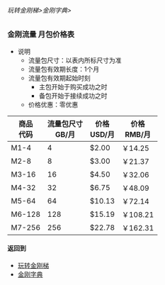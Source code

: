 ###### 玩转金刚梯>金刚字典>
### 金刚流量 月包价格表
- 说明
  - 流量包尺寸：以表内所标尺寸为准
  - 流量包有效期长度：1个月
  - 流量包有效期起始时刻
    - 主包开始于购买成功之时
    - 备包开始于接续成功之时
  - 价格优惠：零优惠

|商品<Br>代码|流量包尺寸<Br>GB/月|价格<Br>USD/月|价格<Br>RMB/月|
| ------| ---| ------|---------| 
|M1-4   |   4|  $2.00|  ￥14.25|
|M2-8   |   8|  $3.00|  ￥21.37| 
|M3-16  |  16|  $4.50|  ￥32.06| 
|M4-32  |  32|  $6.75|  ￥48.09| 
|M5-64  |  64| $10.13|  ￥72.14|
|M6-128 | 128| $15.19| ￥108.21| 
|M7-256 | 256| $22.78| ￥162.31| 


#### 返回到
- [玩转金刚梯](https://github.com/a2zitpro/web/blob/master/LadderFree/A.md)
- [金刚字典](https://github.com/a2zitpro/web/blob/master/LadderFree/kkDictionary/KKDictionary.md)




